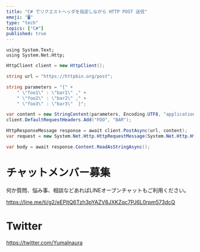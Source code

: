 ```yaml
---
title: "C# でリクエストヘッダを指定しながら HTTP POST 送信"
emoji: "🖥"
type: "tech"
topics: ["C#"]
published: true
---
```


```#c
using System.Text;
using System.Net.Http;
```

```C#
HttpClient client = new HttpClient();

string url = "https://httpbin.org/post";

string parameters = "{" +
    " \"foo1\" : \"bar1\" ," +
    " \"foo2\" : \"bar2\" ," +
    " \"foo3\" : \"bar3\"  }";

var content = new StringContent(parameters, Encoding.UTF8, "application/json");å
client.DefaultRequestHeaders.Add("FOO", "BAR");

HttpResponseMessage response = await client.PostAsync(url, content);
var request = new System.Net.Http.HttpRequestMessage(System.Net.Http.HttpMethod.Post, url);

var body = await response.Content.ReadAsStringAsync();
```


# チャットメンバー募集


何か質問、悩み事、相談などあればLINEオープンチャットもご利用ください。

https://line.me/ti/g2/eEPltQ6Tzh3pYAZV8JXKZqc7PJ6L0rpm573dcQ


# Twitter

https://twitter.com/YumaInaura


